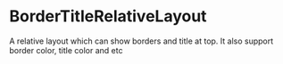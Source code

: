 # BorderTitleRelativeLayout
A relative layout which can show borders and title at top. It also support border color, title color and etc
